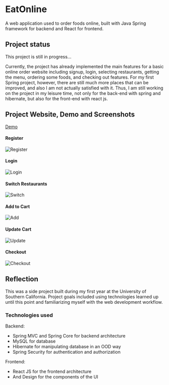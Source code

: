 # EatOnline

A web application used to order foods online, built with Java Spring framework for backend and React for frontend.

## Project status
This project is still in progress...  

Currently, the project has already implemented the main features for a basic online order website including signup, login, selecting restaurants, getting the menu, ordering some foods, and checking out features. For my first Spring project, however, there are still much more places that can be improved, and also I am not actually satisfied with it. Thus, I am still working on the project in my leisure time, not only for the back-end with spring and hibernate, but also for the front-end with react js. 

## Project Website, Demo and Screenshots
[Demo](https://storage.googleapis.com/chenbo-around-123456/demo.gif) 
#### Register
![Register](https://user-images.githubusercontent.com/74288362/177913199-51e61ab9-3f18-4cf6-9671-41560374ccc1.png)
#### Login
![Login](https://user-images.githubusercontent.com/74288362/177913195-18b7efa5-b0ee-48d3-9908-7b13193c0f27.png)
#### Switch Restaurants
![Switch](https://user-images.githubusercontent.com/74288362/177913198-86d10fb8-1ce8-4aaa-a0af-3bc7df50e9d6.png)
#### Add to Cart
![Add](https://user-images.githubusercontent.com/74288362/177913196-ca235fe2-edc2-4fa9-a103-fe52a0951864.png)
#### Update Cart
![Update](https://user-images.githubusercontent.com/74288362/179116903-aec7dfb6-7d29-43ce-b942-c88131a0d907.png)
#### Checkout
![Checkout](https://user-images.githubusercontent.com/74288362/179116906-896cb384-ead9-4ae9-a9dc-f8d329330f74.png)

## Reflection 

This was a side project built during my first year at the University of Southern California. Project goals included using technologies learned up until this point and familiarizing myself with the web development workflow.  
   
### Technologies used
Backend:
* Spring MVC and Spring Core for backend architecture  
* MySQL for database  
* Hibernate for manipulating database in an OOD way  
* Spring Security for authentication and authorization

Frontend:
* React JS for the frontend architecture
* And Design for the components of the UI

